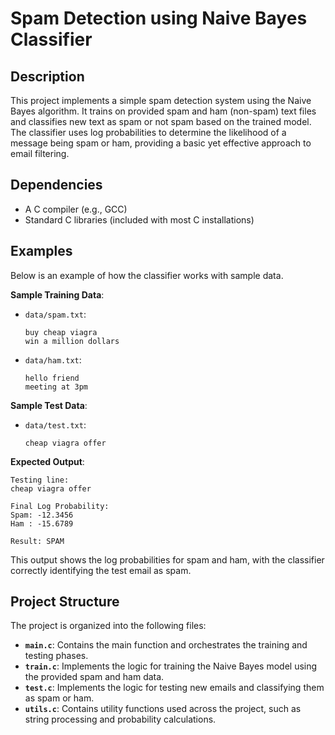 # Spam Detection using Naive Bayes Classifier

## Description
This project implements a simple spam detection system using the Naive Bayes algorithm. It trains on provided spam and ham (non-spam) text files and classifies new text as spam or not spam based on the trained model. The classifier uses log probabilities to determine the likelihood of a message being spam or ham, providing a basic yet effective approach to email filtering.

## Dependencies
- A C compiler (e.g., GCC)
- Standard C libraries (included with most C installations)

## Examples
Below is an example of how the classifier works with sample data.

**Sample Training Data**:
- `data/spam.txt`:
  ```
  buy cheap viagra
  win a million dollars
  ```
- `data/ham.txt`:
  ```
  hello friend
  meeting at 3pm
  ```

**Sample Test Data**:
- `data/test.txt`:
  ```
  cheap viagra offer
  ```

**Expected Output**:
```
Testing line: 
cheap viagra offer

Final Log Probability:
Spam: -12.3456
Ham : -15.6789

Result: SPAM
```

This output shows the log probabilities for spam and ham, with the classifier correctly identifying the test email as spam.

## Project Structure
The project is organized into the following files:

- **`main.c`**: Contains the main function and orchestrates the training and testing phases.
- **`train.c`**: Implements the logic for training the Naive Bayes model using the provided spam and ham data.
- **`test.c`**: Implements the logic for testing new emails and classifying them as spam or ham.
- **`utils.c`**: Contains utility functions used across the project, such as string processing and probability calculations.
